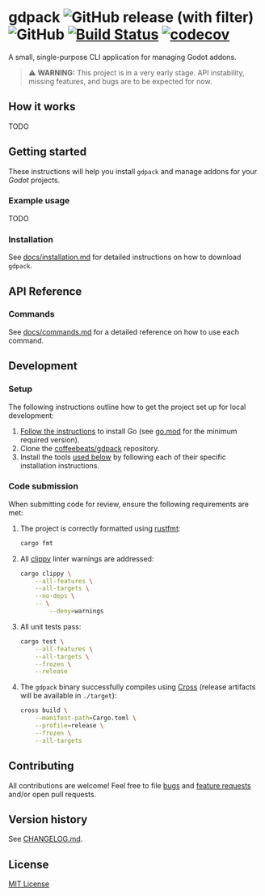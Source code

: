 # **gdpack** ![GitHub release (with filter)](https://img.shields.io/github/v/release/coffeebeats/gdpack) ![GitHub](https://img.shields.io/github/license/coffeebeats/gdpack) [![Build Status](https://img.shields.io/github/actions/workflow/status/coffeebeats/gdpack/check-commit.yml?branch=main)](https://github.com/coffeebeats/gdpack/actions?query=branch%3Amain+workflow%3Acheck) [![codecov](https://codecov.io/gh/coffeebeats/gdpack/graph/badge.svg)](https://codecov.io/gh/coffeebeats/gdpack)

A small, single-purpose CLI application for managing Godot addons.

> ⚠️ **WARNING:** This project is in a very early stage. API instability, missing features, and bugs are to be expected for now.

## **How it works**

TODO

## **Getting started**

These instructions will help you install `gdpack` and manage addons for your _Godot_ projects.

### **Example usage**

TODO

### **Installation**

See [docs/installation.md](./docs/installation.md#installation) for detailed instructions on how to download `gdpack`.

## **API Reference**

### **Commands**

See [docs/commands.md](./docs/commands.md) for a detailed reference on how to use each command.

## **Development**

### Setup

The following instructions outline how to get the project set up for local development:

1. [Follow the instructions](https://go.dev/doc/install) to install Go (see [go.mod](./go.mod) for the minimum required version).
2. Clone the [coffeebeats/gdpack](https://github.com/coffeebeats/gdpack) repository.
3. Install the tools [used below](#code-submission) by following each of their specific installation instructions.

### Code submission

When submitting code for review, ensure the following requirements are met:

1. The project is correctly formatted using [rustfmt](https://github.com/rust-lang/rustfmt):

    ```sh
    cargo fmt
    ```

2. All [clippy](https://github.com/rust-lang/rust-clippy) linter warnings are addressed:

    ```sh
    cargo clippy \
        --all-features \
        --all-targets \
        --no-deps \
        -- \
            --deny=warnings
    ```

3. All unit tests pass:

    ```sh
    cargo test \
        --all-features \
        --all-targets \
        --frozen \
        --release
    ```

4. The `gdpack` binary successfully compiles using [Cross](https://github.com/cross-rs/cross) (release artifacts will be available in `./target`):

    ```sh
    cross build \
        --manifest-path=Cargo.toml \
        --profile=release \
        --frozen \
        --all-targets
    ```

## **Contributing**

All contributions are welcome! Feel free to file [bugs](https://github.com/coffeebeats/gdpack/issues/new?assignees=&labels=bug&projects=&template=bug-report.md&title=) and [feature requests](https://github.com/coffeebeats/gdpack/issues/new?assignees=&labels=enhancement&projects=&template=feature-request.md&title=) and/or open pull requests.

## **Version history**

See [CHANGELOG.md](https://github.com/coffeebeats/gdpack/blob/main/CHANGELOG.md).

## **License**

[MIT License](https://github.com/coffeebeats/gdpack/blob/main/LICENSE)
